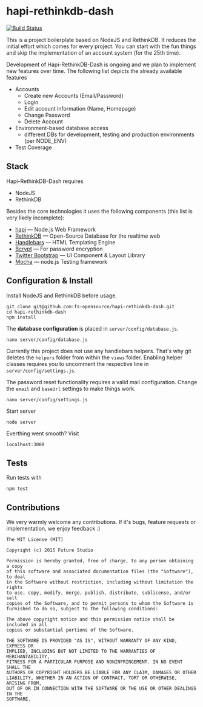 hapi-rethinkdb-dash
==========================

[![Build Status](https://semaphoreci.com/api/v1/futurestudio/hapi-rethinkdb-dash/branches/develop/badge.svg)](https://semaphoreci.com/futurestudio/hapi-rethinkdb-dash)

This is a project boilerplate based on NodeJS and RethinkDB. It reduces the initial effort which comes for every project. You can start with the fun things and skip the implementation of an account system (for the 25th time).

Development of Hapi-RethinkDB-Dash is ongoing and we plan to implement new features over time. The following list depicts the already available features

- Accounts
    - Create new Accounts (Email/Password)
    - Login
    - Edit account information (Name, Homepage)
    - Change Password
    - Delete Account
- Environment-based database access
    - different DBs for development, testing and production environments (per NODE_ENV)
- Test Coverage


## Stack
Hapi-RethinkDB-Dash requires

- NodeJS
- RethinkDB

Besides the core technologies it uses the following components (this list is very likely incomplete):

- [hapi](http://hapijs.com/) — Node.js Web Framework
- [RethinkDB](http://rethinkdb.com/) — Open-Source Database for the realtime web
- [Handlebars](http://handlebarsjs.com/) — HTML Templating Engine
- [Bcrypt](https://www.npmjs.com/package/bcrypt-nodejs) — For password encryption
- [Twitter Bootstrap](http://getbootstrap.com/) — UI Component & Layout Library
- [Mocha](https://www.npmjs.com/package/mocha) — node.js Testing framework


## Configuration & Install
Install NodeJS and RethinkDB before usage.

    git clone git@github.com:fs-opensource/hapi-rethinkdb-dash.git
    cd hapi-rethinkdb-dash
    npm install

The **database configuration** is placed in `server/config/database.js`.

    nano server/config/database.js

Currently this project does not use any handlebars helpers. That's why git deletes the `helpers` folder from within the `views` folder. Enabling helper classes requires you to uncomment the respective line in `server/config/settings.js`.

The password reset functionality requires a valid mail configuration. Change the `email` and `baseUrl` settings to make things work.

    nano server/config/settings.js

Start server

    node server

Everthing went smooth? Visit

    localhost:3000


## Tests
Run tests with

    npm test


## Contributions
We very warmly welcome any contributions. If it's bugs, feature requests or implementation, we enjoy feedback :)

    The MIT License (MIT)

    Copyright (c) 2015 Future Studio

    Permission is hereby granted, free of charge, to any person obtaining a copy
    of this software and associated documentation files (the "Software"), to deal
    in the Software without restriction, including without limitation the rights
    to use, copy, modify, merge, publish, distribute, sublicense, and/or sell
    copies of the Software, and to permit persons to whom the Software is
    furnished to do so, subject to the following conditions:

    The above copyright notice and this permission notice shall be included in all
    copies or substantial portions of the Software.

    THE SOFTWARE IS PROVIDED "AS IS", WITHOUT WARRANTY OF ANY KIND, EXPRESS OR
    IMPLIED, INCLUDING BUT NOT LIMITED TO THE WARRANTIES OF MERCHANTABILITY,
    FITNESS FOR A PARTICULAR PURPOSE AND NONINFRINGEMENT. IN NO EVENT SHALL THE
    AUTHORS OR COPYRIGHT HOLDERS BE LIABLE FOR ANY CLAIM, DAMAGES OR OTHER
    LIABILITY, WHETHER IN AN ACTION OF CONTRACT, TORT OR OTHERWISE, ARISING FROM,
    OUT OF OR IN CONNECTION WITH THE SOFTWARE OR THE USE OR OTHER DEALINGS IN THE
    SOFTWARE.
